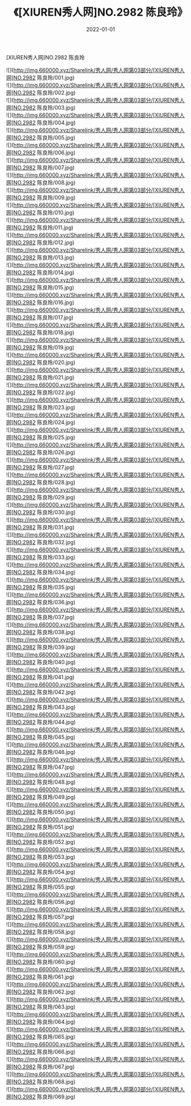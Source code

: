 ﻿---
layout: post
title:  《[XIUREN秀人网]NO.2982 陈良玲》
date:   2022-01-01
img: http://img.660000.xyz/Sharelink/秀人网/秀人网第03部分/[XIUREN秀人网]NO.2982 陈良玲/000.jpg
categories: [美女, 清纯, 唯美]
---

[XIUREN秀人网]NO.2982 陈良玲

 ![](http://img.660000.xyz/Sharelink/秀人网/秀人网第03部分/[XIUREN秀人网]NO.2982 陈良玲/001.jpg) <br>![](http://img.660000.xyz/Sharelink/秀人网/秀人网第03部分/[XIUREN秀人网]NO.2982 陈良玲/002.jpg) <br>![](http://img.660000.xyz/Sharelink/秀人网/秀人网第03部分/[XIUREN秀人网]NO.2982 陈良玲/003.jpg) <br>![](http://img.660000.xyz/Sharelink/秀人网/秀人网第03部分/[XIUREN秀人网]NO.2982 陈良玲/004.jpg) <br>![](http://img.660000.xyz/Sharelink/秀人网/秀人网第03部分/[XIUREN秀人网]NO.2982 陈良玲/005.jpg) <br>![](http://img.660000.xyz/Sharelink/秀人网/秀人网第03部分/[XIUREN秀人网]NO.2982 陈良玲/006.jpg) <br>![](http://img.660000.xyz/Sharelink/秀人网/秀人网第03部分/[XIUREN秀人网]NO.2982 陈良玲/007.jpg) <br>![](http://img.660000.xyz/Sharelink/秀人网/秀人网第03部分/[XIUREN秀人网]NO.2982 陈良玲/008.jpg) <br>![](http://img.660000.xyz/Sharelink/秀人网/秀人网第03部分/[XIUREN秀人网]NO.2982 陈良玲/009.jpg) <br>![](http://img.660000.xyz/Sharelink/秀人网/秀人网第03部分/[XIUREN秀人网]NO.2982 陈良玲/010.jpg) <br>![](http://img.660000.xyz/Sharelink/秀人网/秀人网第03部分/[XIUREN秀人网]NO.2982 陈良玲/011.jpg) <br>![](http://img.660000.xyz/Sharelink/秀人网/秀人网第03部分/[XIUREN秀人网]NO.2982 陈良玲/012.jpg) <br>![](http://img.660000.xyz/Sharelink/秀人网/秀人网第03部分/[XIUREN秀人网]NO.2982 陈良玲/013.jpg) <br>![](http://img.660000.xyz/Sharelink/秀人网/秀人网第03部分/[XIUREN秀人网]NO.2982 陈良玲/014.jpg) <br>![](http://img.660000.xyz/Sharelink/秀人网/秀人网第03部分/[XIUREN秀人网]NO.2982 陈良玲/015.jpg) <br>![](http://img.660000.xyz/Sharelink/秀人网/秀人网第03部分/[XIUREN秀人网]NO.2982 陈良玲/016.jpg) <br>![](http://img.660000.xyz/Sharelink/秀人网/秀人网第03部分/[XIUREN秀人网]NO.2982 陈良玲/017.jpg) <br>![](http://img.660000.xyz/Sharelink/秀人网/秀人网第03部分/[XIUREN秀人网]NO.2982 陈良玲/018.jpg) <br>![](http://img.660000.xyz/Sharelink/秀人网/秀人网第03部分/[XIUREN秀人网]NO.2982 陈良玲/019.jpg) <br>![](http://img.660000.xyz/Sharelink/秀人网/秀人网第03部分/[XIUREN秀人网]NO.2982 陈良玲/020.jpg) <br>![](http://img.660000.xyz/Sharelink/秀人网/秀人网第03部分/[XIUREN秀人网]NO.2982 陈良玲/021.jpg) <br>![](http://img.660000.xyz/Sharelink/秀人网/秀人网第03部分/[XIUREN秀人网]NO.2982 陈良玲/022.jpg) <br>![](http://img.660000.xyz/Sharelink/秀人网/秀人网第03部分/[XIUREN秀人网]NO.2982 陈良玲/023.jpg) <br>![](http://img.660000.xyz/Sharelink/秀人网/秀人网第03部分/[XIUREN秀人网]NO.2982 陈良玲/024.jpg) <br>![](http://img.660000.xyz/Sharelink/秀人网/秀人网第03部分/[XIUREN秀人网]NO.2982 陈良玲/025.jpg) <br>![](http://img.660000.xyz/Sharelink/秀人网/秀人网第03部分/[XIUREN秀人网]NO.2982 陈良玲/026.jpg) <br>![](http://img.660000.xyz/Sharelink/秀人网/秀人网第03部分/[XIUREN秀人网]NO.2982 陈良玲/027.jpg) <br>![](http://img.660000.xyz/Sharelink/秀人网/秀人网第03部分/[XIUREN秀人网]NO.2982 陈良玲/028.jpg) <br>![](http://img.660000.xyz/Sharelink/秀人网/秀人网第03部分/[XIUREN秀人网]NO.2982 陈良玲/029.jpg) <br>![](http://img.660000.xyz/Sharelink/秀人网/秀人网第03部分/[XIUREN秀人网]NO.2982 陈良玲/030.jpg) <br>![](http://img.660000.xyz/Sharelink/秀人网/秀人网第03部分/[XIUREN秀人网]NO.2982 陈良玲/031.jpg) <br>![](http://img.660000.xyz/Sharelink/秀人网/秀人网第03部分/[XIUREN秀人网]NO.2982 陈良玲/032.jpg) <br>![](http://img.660000.xyz/Sharelink/秀人网/秀人网第03部分/[XIUREN秀人网]NO.2982 陈良玲/033.jpg) <br>![](http://img.660000.xyz/Sharelink/秀人网/秀人网第03部分/[XIUREN秀人网]NO.2982 陈良玲/034.jpg) <br>![](http://img.660000.xyz/Sharelink/秀人网/秀人网第03部分/[XIUREN秀人网]NO.2982 陈良玲/035.jpg) <br>![](http://img.660000.xyz/Sharelink/秀人网/秀人网第03部分/[XIUREN秀人网]NO.2982 陈良玲/036.jpg) <br>![](http://img.660000.xyz/Sharelink/秀人网/秀人网第03部分/[XIUREN秀人网]NO.2982 陈良玲/037.jpg) <br>![](http://img.660000.xyz/Sharelink/秀人网/秀人网第03部分/[XIUREN秀人网]NO.2982 陈良玲/038.jpg) <br>![](http://img.660000.xyz/Sharelink/秀人网/秀人网第03部分/[XIUREN秀人网]NO.2982 陈良玲/039.jpg) <br>![](http://img.660000.xyz/Sharelink/秀人网/秀人网第03部分/[XIUREN秀人网]NO.2982 陈良玲/040.jpg) <br>![](http://img.660000.xyz/Sharelink/秀人网/秀人网第03部分/[XIUREN秀人网]NO.2982 陈良玲/041.jpg) <br>![](http://img.660000.xyz/Sharelink/秀人网/秀人网第03部分/[XIUREN秀人网]NO.2982 陈良玲/042.jpg) <br>![](http://img.660000.xyz/Sharelink/秀人网/秀人网第03部分/[XIUREN秀人网]NO.2982 陈良玲/043.jpg) <br>![](http://img.660000.xyz/Sharelink/秀人网/秀人网第03部分/[XIUREN秀人网]NO.2982 陈良玲/044.jpg) <br>![](http://img.660000.xyz/Sharelink/秀人网/秀人网第03部分/[XIUREN秀人网]NO.2982 陈良玲/045.jpg) <br>![](http://img.660000.xyz/Sharelink/秀人网/秀人网第03部分/[XIUREN秀人网]NO.2982 陈良玲/046.jpg) <br>![](http://img.660000.xyz/Sharelink/秀人网/秀人网第03部分/[XIUREN秀人网]NO.2982 陈良玲/047.jpg) <br>![](http://img.660000.xyz/Sharelink/秀人网/秀人网第03部分/[XIUREN秀人网]NO.2982 陈良玲/048.jpg) <br>![](http://img.660000.xyz/Sharelink/秀人网/秀人网第03部分/[XIUREN秀人网]NO.2982 陈良玲/049.jpg) <br>![](http://img.660000.xyz/Sharelink/秀人网/秀人网第03部分/[XIUREN秀人网]NO.2982 陈良玲/050.jpg) <br>![](http://img.660000.xyz/Sharelink/秀人网/秀人网第03部分/[XIUREN秀人网]NO.2982 陈良玲/051.jpg) <br>![](http://img.660000.xyz/Sharelink/秀人网/秀人网第03部分/[XIUREN秀人网]NO.2982 陈良玲/052.jpg) <br>![](http://img.660000.xyz/Sharelink/秀人网/秀人网第03部分/[XIUREN秀人网]NO.2982 陈良玲/053.jpg) <br>![](http://img.660000.xyz/Sharelink/秀人网/秀人网第03部分/[XIUREN秀人网]NO.2982 陈良玲/054.jpg) <br>![](http://img.660000.xyz/Sharelink/秀人网/秀人网第03部分/[XIUREN秀人网]NO.2982 陈良玲/055.jpg) <br>![](http://img.660000.xyz/Sharelink/秀人网/秀人网第03部分/[XIUREN秀人网]NO.2982 陈良玲/056.jpg) <br>![](http://img.660000.xyz/Sharelink/秀人网/秀人网第03部分/[XIUREN秀人网]NO.2982 陈良玲/057.jpg) <br>![](http://img.660000.xyz/Sharelink/秀人网/秀人网第03部分/[XIUREN秀人网]NO.2982 陈良玲/058.jpg) <br>![](http://img.660000.xyz/Sharelink/秀人网/秀人网第03部分/[XIUREN秀人网]NO.2982 陈良玲/059.jpg) <br>![](http://img.660000.xyz/Sharelink/秀人网/秀人网第03部分/[XIUREN秀人网]NO.2982 陈良玲/060.jpg) <br>![](http://img.660000.xyz/Sharelink/秀人网/秀人网第03部分/[XIUREN秀人网]NO.2982 陈良玲/061.jpg) <br>![](http://img.660000.xyz/Sharelink/秀人网/秀人网第03部分/[XIUREN秀人网]NO.2982 陈良玲/062.jpg) <br>![](http://img.660000.xyz/Sharelink/秀人网/秀人网第03部分/[XIUREN秀人网]NO.2982 陈良玲/063.jpg) <br>![](http://img.660000.xyz/Sharelink/秀人网/秀人网第03部分/[XIUREN秀人网]NO.2982 陈良玲/064.jpg) <br>![](http://img.660000.xyz/Sharelink/秀人网/秀人网第03部分/[XIUREN秀人网]NO.2982 陈良玲/065.jpg) <br>![](http://img.660000.xyz/Sharelink/秀人网/秀人网第03部分/[XIUREN秀人网]NO.2982 陈良玲/066.jpg) <br>![](http://img.660000.xyz/Sharelink/秀人网/秀人网第03部分/[XIUREN秀人网]NO.2982 陈良玲/067.jpg) <br>![](http://img.660000.xyz/Sharelink/秀人网/秀人网第03部分/[XIUREN秀人网]NO.2982 陈良玲/068.jpg) <br>![](http://img.660000.xyz/Sharelink/秀人网/秀人网第03部分/[XIUREN秀人网]NO.2982 陈良玲/069.jpg) <br>